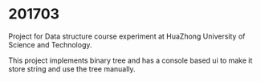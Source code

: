 # 201703
Project for Data structure course experiment at HuaZhong University of Science and Technology.

This project implements binary tree and has a console based ui to make it store string and use the tree manually.
